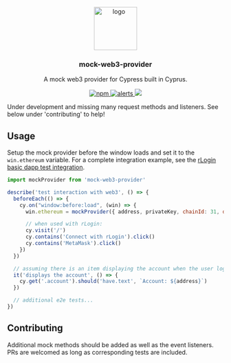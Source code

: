 <p align="middle">
    <img src="https://www.rifos.org/assets/img/logo.svg" alt="logo" height="100" >
</p>
<h3 align="middle">mock-web3-provider</h3>
<p align="middle">
    A mock web3 provider for Cypress built in Cyprus.
</p>
<p align="middle">
    <a href="https://circleci.com/gh/rsksmart/mock-web3-provider">
        <img src="https://img.shields.io/circleci/build/github/rsksmart/mock-web3-provider?label=CircleCI" alt="npm" />
    </a>
    <a href="https://lgtm.com/projects/g/rsksmart/mock-web3-provider/alerts/">
      <img src="https://img.shields.io/lgtm/alerts/github/rsksmart/mock-web3-provider" alt="alerts">
    </a>
    <a href="https://lgtm.com/projects/g/rsksmart/mock-web3-provider/context:javascript">
      <img src="https://img.shields.io/lgtm/grade/javascript/github/rsksmart/mock-web3-provider">
    </a>
</p>

Under development and missing many request methods and listeners. See below under 'contributing' to help!

## Usage

Setup the mock provider before the window loads and set it to the `win.ethereum` variable. For a complete integration example, see the [rLogin basic dapp test integration](https://github.com/rsksmart/rlogin-sample-apps/blob/main/basic-dapp/cypress/integration/injected_spec.js).

```js
import mockProvider from 'mock-web3-provider'

describe('test interaction with web3', () => {
  beforeEach(() => {
    cy.on("window:before:load", (win) => {
      win.ethereum = mockProvider({ address, privateKey, chainId: 31, debug:false })

      // when used with rLogin:
      cy.visit('/')
      cy.contains('Connect with rLogin').click()
      cy.contains('MetaMask').click()
    })
  })

  // assuming there is an item displaying the account when the user logs in
  it('displays the account', () => {
    cy.get('.account').should('have.text', `Account: ${address}`)
  })

  // additional e2e tests...
})
```
## Contributing

Additional mock methods should be added as well as the event listeners. PRs are welcomed as long as corresponding tests are included.

